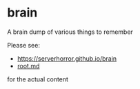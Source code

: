 # brain
A brain dump of various things to remember

Please see:

* https://serverhorror.github.io/brain
* [root.md](notes/root.md)

for the actual content
